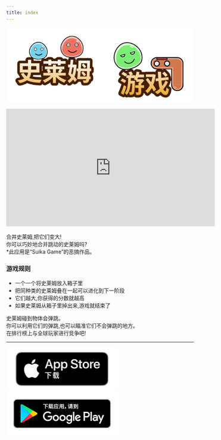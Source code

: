 ```yaml
---
title: index
---
```


![top banner](img_app_logo.cn.png)

<iframe width="560" height="315" src="https://www.youtube.com/embed/QTPlwh4_0O4?si=dFJt2FXrSCdKwKQi" title="YouTube video player" frameborder="0" allow="accelerometer; autoplay; clipboard-write; encrypted-media; gyroscope; picture-in-picture; web-share" allowfullscreen></iframe>

合并史莱姆,把它们变大!<br>
你可以巧妙地合并跳动的史莱姆吗?<br>
*此应用是“Suika Game”的恶搞作品。<br>

### 游戏规则
- 一个一个将史莱姆放入箱子里
- 把同种类的史莱姆叠在一起可以进化到下一阶段
- 它们越大,你获得的分数就越高
- 如果史莱姆从箱子里掉出来,游戏就结束了

史莱姆碰到物体会弹跳。<br>
你可以利用它们的弹跳,也可以瞄准它们不会弹跳的地方。<br>
在排行榜上与全球玩家进行竞争吧!<br>

-------

[![App store link](img_appstore_banner.zh.png#imgleft)](https://itunes.apple.com/cn/app/id6470967530?mt=8)[![Google Play link](img_google-play-badge.zh.png#imgleft)](https://play.google.com/store/apps/details?id=jp.hyoromo.slimegame)
<div class="clear clear_box"></div>